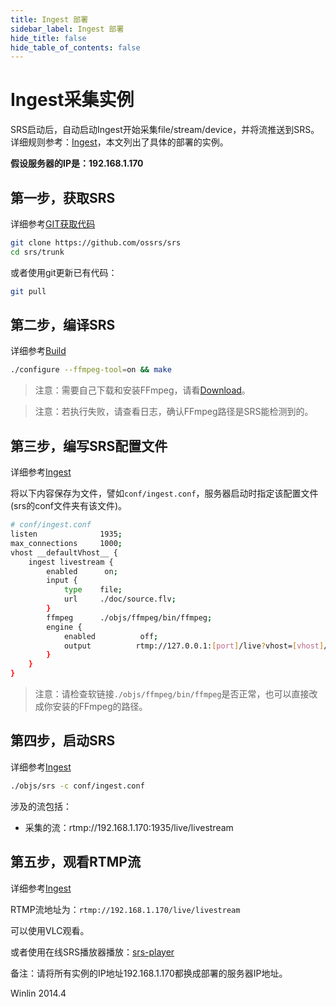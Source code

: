 ```yaml
---
title: Ingest 部署
sidebar_label: Ingest 部署
hide_title: false
hide_table_of_contents: false
---
```


# Ingest采集实例

SRS启动后，自动启动Ingest开始采集file/stream/device，并将流推送到SRS。详细规则参考：[Ingest](https://ossrs.net/lts/zh-cn/docs/v4/doc/ingest)，本文列出了具体的部署的实例。

**假设服务器的IP是：192.168.1.170**

## 第一步，获取SRS

详细参考[GIT获取代码](https://ossrs.net/lts/zh-cn/docs/v4/doc/git)

```bash
git clone https://github.com/ossrs/srs
cd srs/trunk
```

或者使用git更新已有代码：

```bash
git pull
```

## 第二步，编译SRS

详细参考[Build](https://ossrs.net/lts/zh-cn/docs/v4/doc/install)

```bash
./configure --ffmpeg-tool=on && make
```

> 注意：需要自己下载和安装FFmpeg，请看[Download](https://ffmpeg.org/download.html)。

> 注意：若执行失败，请查看日志，确认FFmpeg路径是SRS能检测到的。

## 第三步，编写SRS配置文件

详细参考[Ingest](https://ossrs.net/lts/zh-cn/docs/v4/doc/ingest)

将以下内容保存为文件，譬如`conf/ingest.conf`，服务器启动时指定该配置文件(srs的conf文件夹有该文件)。

```bash
# conf/ingest.conf
listen              1935;
max_connections     1000;
vhost __defaultVhost__ {
    ingest livestream {
        enabled      on;
        input {
            type    file;
            url     ./doc/source.flv;
        }
        ffmpeg      ./objs/ffmpeg/bin/ffmpeg;
        engine {
            enabled          off;
            output          rtmp://127.0.0.1:[port]/live?vhost=[vhost]/livestream;
        }
    }
}
```

> 注意：请检查软链接`./objs/ffmpeg/bin/ffmpeg`是否正常，也可以直接改成你安装的FFmpeg的路径。

## 第四步，启动SRS

详细参考[Ingest](https://ossrs.net/lts/zh-cn/docs/v4/doc/ingest)

```bash
./objs/srs -c conf/ingest.conf
```

涉及的流包括：
* 采集的流：rtmp://192.168.1.170:1935/live/livestream

## 第五步，观看RTMP流

详细参考[Ingest](https://ossrs.net/lts/zh-cn/docs/v4/doc/ingest)

RTMP流地址为：`rtmp://192.168.1.170/live/livestream`

可以使用VLC观看。

或者使用在线SRS播放器播放：[srs-player][srs-player]

备注：请将所有实例的IP地址192.168.1.170都换成部署的服务器IP地址。

Winlin 2014.4

[nginx]: http://192.168.1.170:8080/nginx.html
[srs-player]: http://ossrs.net/srs.release/trunk/research/players/srs_player.html?vhost=__defaultVhost__&autostart=true&server=192.168.1.170&app=live&stream=livestream&port=1935
[srs-player-19350]: http://ossrs.net/srs.release/trunk/research/players/srs_player.html?vhost=__defaultVhost__&autostart=true&server=192.168.1.170&app=live&stream=livestream&port=19350
[srs-player-ff]: http://ossrs.net/srs.release/trunk/research/players/srs_player.html?vhost=__defaultVhost__&autostart=true&server=192.168.1.170&app=live&stream=livestream_ff
[jwplayer]: http://ossrs.net/srs.release/trunk/research/players/srs_player.html?app=live&stream=livestream.m3u8&server=192.168.1.170&port=8080&autostart=true&vhost=192.168.1.170&schema=http&hls_autostart=true&hls_port=8080